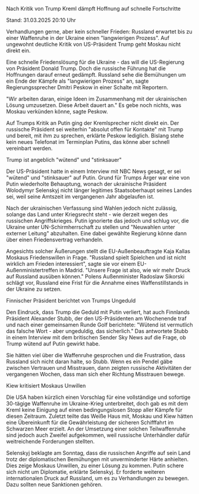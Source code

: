 
Nach Kritik von Trump
Kreml dämpft Hoffnung auf schnelle Fortschritte


Stand: 31.03.2025 20:10 Uhr


Verhandlungen gerne, aber kein schneller Frieden: Russland erwartet bis zu einer Waffenruhe in der Ukraine einen "langwierigen Prozess". Auf ungewohnt deutliche Kritik von US-Präsident Trump geht Moskau nicht direkt ein.



Eine schnelle Friedenslösung für die Ukraine - das will die US-Regierung von Präsident Donald Trump. Doch die russische Führung hat die Hoffnungen darauf erneut gedämpft. Russland sehe die Bemühungen um ein Ende der Kämpfe als "langwierigen Prozess" an, sagte Regierungssprecher Dmitri Peskow in einer Schalte mit Reportern.


"Wir arbeiten daran, einige Ideen im Zusammenhang mit der ukrainischen Lösung umzusetzen. Diese Arbeit dauert an." Es gebe noch nichts, was Moskau verkünden könne, sagte Peskow.


Auf Trumps Kritik an Putin ging der Kremlsprecher nicht direkt ein. Der russische Präsident sei weiterhin "absolut offen für Kontakte" mit Trump und bereit, mit ihm zu sprechen, erklärte Peskow lediglich. Bislang stehe kein neues Telefonat im Terminplan Putins, das könne aber schnell vereinbart werden.

Trump ist angeblich "wütend" und "stinksauer"


Der US-Präsident hatte in einem Interview mit NBC News gesagt, er sei "wütend" und "stinksauer" auf Putin. Grund für Trumps Ärger war eine von Putin wiederholte Behauptung, wonach der ukrainische Präsident Wolodymyr Selenskyj nicht länger legitimes Staatsoberhaupt seines Landes sei, weil seine Amtszeit im vergangenen Jahr abgelaufen ist.


Nach der ukrainischen Verfassung sind Wahlen jedoch nicht zulässig, solange das Land unter Kriegsrecht steht - wie derzeit wegen des russischen Angriffskrieges. Putin ignorierte das jedoch und schlug vor, die Ukraine unter UN-Schirmherrschaft zu stellen und "Neuwahlen unter externer Leitung" abzuhalten. Eine dabei gewählte Regierung könne dann über einen Friedensvertrag verhandeln.


Angesichts solcher Äußerungen stellt die EU-Außenbeauftragte Kaja Kallas Moskaus Friedenswillen in Frage. "Russland spielt Spielchen und ist nicht wirklich am Frieden interessiert", sagte sie vor einem EU-Außenministertreffen in Madrid. "Unsere Frage ist also, wie wir mehr Druck auf Russland ausüben können." Polens Außenminister Radoslaw Sikorski schlägt vor, Russland eine Frist für die Annahme eines Waffenstillstands in der Ukraine zu setzen.

Finnischer Präsident berichtet von Trumps Ungeduld


Den Eindruck, dass Trump die Geduld mit Putin verliert, hat auch Finnlands Präsident Alexander Stubb, der den US-Präsidenten am Wochenende traf und nach einer gemeinsamen Runde Golf berichtete: "Wütend ist vermutlich das falsche Wort - aber ungeduldig, das sicherlich." Das antwortete Stubb in einem Interview mit dem britischen Sender Sky News auf die Frage, ob Trump wütend auf Putin gewirkt habe.


Sie hätten viel über die Waffenruhe gesprochen und die Frustration, dass Russland sich nicht daran halte, so Stubb. Wenn es ein Pendel gäbe zwischen Vertrauen und Misstrauen, dann zeigten russische Aktivitäten der vergangenen Wochen, dass man sich eher Richtung Misstrauen bewege.

Kiew kritisiert Moskaus Unwillen


Die USA haben kürzlich einen Vorschlag für eine vollständige und sofortige 30-tägige Waffenruhe im Ukraine-Krieg unterbreitet, doch gab es mit dem Kreml keine Einigung auf einen bedingungslosen Stopp aller Kämpfe für diesen Zeitraum. Zuletzt teilte das Weiße Haus mit, Moskau und Kiew hätten eine Übereinkunft für die Gewährleistung der sicheren Schifffahrt im Schwarzen Meer erzielt. An der Umsetzung einer solchen Teilwaffenruhe sind jedoch auch Zweifel aufgekommen, weil russische Unterhändler dafür weitreichende Forderungen stellten.


Selenskyj beklagte am Sonntag, dass die russischen Angriffe auf sein Land trotz der diplomatischen Bemühungen mit unverminderter Härte anhielten. Dies zeige Moskaus Unwillen, zu einer Lösung zu kommen. Putin schere sich nicht um Diplomatie, erklärte Selenskyj. Er forderte weiteren internationalen Druck auf Russland, um es zu Verhandlungen zu bewegen. Dazu sollten neue Sanktionen gehören.

